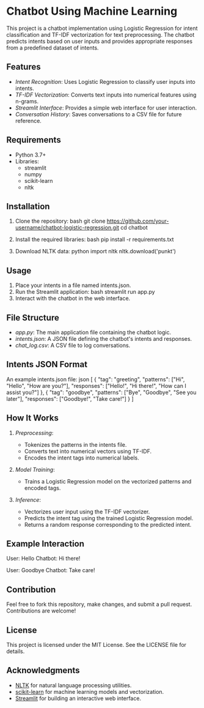 # Chatbot Using Machine Learning
This project is a chatbot implementation using Logistic Regression for intent classification and TF-IDF vectorization for text preprocessing. The chatbot predicts intents based on user inputs and provides appropriate responses from a predefined dataset of intents.

## Features

- *Intent Recognition*: Uses Logistic Regression to classify user inputs into intents.
- *TF-IDF Vectorization*: Converts text inputs into numerical features using n-grams.
- *Streamlit Interface*: Provides a simple web interface for user interaction.
- *Conversation History*: Saves conversations to a CSV file for future reference.

## Requirements

- Python 3.7+
- Libraries:
  - streamlit
  - numpy
  - scikit-learn
  - nltk

## Installation

1. Clone the repository:
   bash
   git clone https://github.com/your-username/chatbot-logistic-regression.git
   cd chatbot
   
2. Install the required libraries:
   bash
   pip install -r requirements.txt
   
3. Download NLTK data:
   python
   import nltk
   nltk.download('punkt')
   

## Usage

1. Place your intents in a file named intents.json.
2. Run the Streamlit application:
   bash
   streamlit run app.py 
3. Interact with the chatbot in the web interface.

## File Structure

- *app.py*: The main application file containing the chatbot logic.
- *intents.json*: A JSON file defining the chatbot's intents and responses.
- *chat_log.csv*: A CSV file to log conversations.

## Intents JSON Format

An example intents.json file:
json
[
  {
    "tag": "greeting",
    "patterns": ["Hi", "Hello", "How are you?"],
    "responses": ["Hello!", "Hi there!", "How can I assist you?"]
  },
  {
    "tag": "goodbye",
    "patterns": ["Bye", "Goodbye", "See you later"],
    "responses": ["Goodbye!", "Take care!"]
  }
]


## How It Works

1. *Preprocessing*:
   - Tokenizes the patterns in the intents file.
   - Converts text into numerical vectors using TF-IDF.
   - Encodes the intent tags into numerical labels.

2. *Model Training*:
   - Trains a Logistic Regression model on the vectorized patterns and encoded tags.

3. *Inference*:
   - Vectorizes user input using the TF-IDF vectorizer.
   - Predicts the intent tag using the trained Logistic Regression model.
   - Returns a random response corresponding to the predicted intent.

## Example Interaction


User: Hello
Chatbot: Hi there!

User: Goodbye
Chatbot: Take care!


## Contribution

Feel free to fork this repository, make changes, and submit a pull request. Contributions are welcome!

## License

This project is licensed under the MIT License. See the LICENSE file for details.

## Acknowledgments

- [NLTK](https://www.nltk.org/) for natural language processing utilities.
- [scikit-learn](https://scikit-learn.org/) for machine learning models and vectorization.
- [Streamlit](https://streamlit.io/) for building an interactive web interface.
